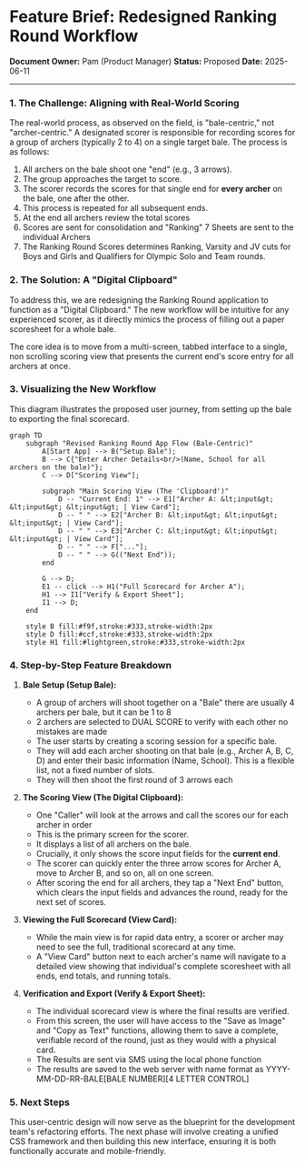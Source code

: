 # Feature Brief: Redesigned Ranking Round Workflow

**Document Owner:** Pam (Product Manager)
**Status:** Proposed
**Date:** 2025-06-11

---

### 1. The Challenge: Aligning with Real-World Scoring

The real-world process, as observed on the field, is "bale-centric," not "archer-centric." 
A designated scorer is responsible for recording scores for a group of archers (typically 2 to 4) on a single target bale. 
The process is as follows:
1.  All archers on the bale shoot one "end" (e.g., 3 arrows).
2.  The group approaches the target to score.
3.  The scorer records the scores for that single end for **every archer** on the bale, one after the other.
4.  This process is repeated for all subsequent ends.
5.	At the end all archers review the total scores
6.	Scores are sent for consolidation and "Ranking"
7	Sheets are sent to the individual Archers
8.	The Ranking Round Scores determines Ranking, Varsity and JV cuts for Boys and Girls and Qualifiers for Olympic Solo and Team rounds.

### 2. The Solution: A "Digital Clipboard"

To address this, we are redesigning the Ranking Round application to function as a "Digital Clipboard." The new workflow will be intuitive for any experienced scorer, as it directly mimics the process of filling out a paper scoresheet for a whole bale.

The core idea is to move from a multi-screen, tabbed interface to a single, non scrolling scoring view that presents the current end's score entry for all archers at once.

### 3. Visualizing the New Workflow

This diagram illustrates the proposed user journey, from setting up the bale to exporting the final scorecard.

```mermaid
graph TD
    subgraph "Revised Ranking Round App Flow (Bale-Centric)"
        A[Start App] --> B("Setup Bale");
        B --> C{"Enter Archer Details<br/>(Name, School for all archers on the bale)"};
        C --> D["Scoring View"];
        
        subgraph "Main Scoring View (The 'Clipboard')"
            D -- "Current End: 1" --> E1["Archer A: &lt;input&gt; &lt;input&gt; &lt;input&gt; | View Card"];
            D -- " " --> E2["Archer B: &lt;input&gt; &lt;input&gt; &lt;input&gt; | View Card"];
            D -- " " --> E3["Archer C: &lt;input&gt; &lt;input&gt; &lt;input&gt; | View Card"];
            D -- " " --> F["..."];
            D -- " " --> G(("Next End"));
        end

        G --> D;
        E1 -- click --> H1("Full Scorecard for Archer A");
        H1 --> I1["Verify & Export Sheet"];
        I1 --> D;
    end
    
    style B fill:#f9f,stroke:#333,stroke-width:2px
    style D fill:#ccf,stroke:#333,stroke-width:2px
    style H1 fill:#lightgreen,stroke:#333,stroke-width:2px
```

### 4. Step-by-Step Feature Breakdown

1.  **Bale Setup (Setup Bale):**
	*	A group of archers will shoot together on a "Bale" there are usually 4 archers per bale, but it can be 1 to 8
	*	2 archers are selected to DUAL SCORE to verify with each other no mistakes are made
    *   The user starts by creating a scoring session for a specific bale.
    *   They will add each archer shooting on that bale (e.g., Archer A, B, C, D) and enter their basic information (Name, School). This is a flexible list, not a fixed number of slots.
	*	They will then shoot the first round of 3 arrows each 
2.  **The Scoring View (The Digital Clipboard):**
	*	One "Caller" will look at the arrows and call the scores our for each archer in order
    *   This is the primary screen for the scorer.
    *   It displays a list of all archers on the bale.
    *   Crucially, it only shows the score input fields for the **current end**.
    *   The scorer can quickly enter the three arrow scores for Archer A, move to Archer B, and so on, all on one screen.
    *   After scoring the end for all archers, they tap a "Next End" button, which clears the input fields and advances the round, ready for the next set of scores.

3.  **Viewing the Full Scorecard (View Card):**
    *   While the main view is for rapid data entry, a scorer or archer may need to see the full, traditional scorecard at any time.
    *   A "View Card" button next to each archer's name will navigate to a detailed view showing that individual's complete scoresheet with all ends, end totals, and running totals.

4.  **Verification and Export (Verify & Export Sheet):**
    *   The individual scorecard view is where the final results are verified.
    *   From this screen, the user will have access to the "Save as Image" and "Copy as Text" functions, allowing them to save a complete, verifiable record of the round, just as they would with a physical card.
	*	The Results are sent via SMS using the local phone function
	*	The results are saved to the web server with name format as YYYY-MM-DD-RR-BALE[BALE NUMBER][4 LETTER CONTROL]
	
	
### 5. Next Steps

This user-centric design will now serve as the blueprint for the development team's refactoring efforts. The next phase will involve creating a unified CSS framework and then building this new interface, ensuring it is both functionally accurate and mobile-friendly. 
